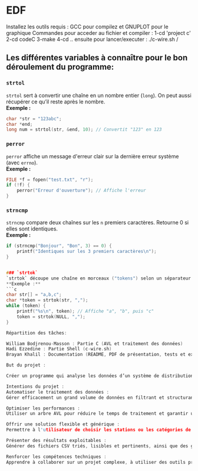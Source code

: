 # EDF
Installez les outils requis : GCC pour compilez et GNUPLOT pour le graphique 
Commandes pour acceder au fichier et compiler  :
1-cd 'project c'
2-cd codeC
3-make
4-cd ..
ensuite pour lancer/executer :
./c-wire.sh /<fichier de donner> <type de station> <type de consomateur>

Les différentes variables à connaître pour le bon déroulement du programme:
---

### `strtol`
`strtol` sert à convertir une chaîne en un nombre entier (`long`). On peut aussi récupérer ce qu’il reste après le nombre.  
**Exemple :**  
```c
char *str = "123abc";
char *end;
long num = strtol(str, &end, 10); // Convertit "123" en 123
```

### `perror`
`perror` affiche un message d'erreur clair sur la dernière erreur système (avec `errno`).  
**Exemple :**  
```c
FILE *f = fopen("test.txt", "r");
if (!f) {
    perror("Erreur d'ouverture"); // Affiche l'erreur
}
```

### `strncmp`
`strncmp` compare deux chaînes sur les `n` premiers caractères. Retourne 0 si elles sont identiques.  
**Exemple :**  
```c
if (strncmp("Bonjour", "Bon", 3) == 0) {
    printf("Identiques sur les 3 premiers caractères\n");
}


### `strtok`
`strtok` découpe une chaîne en morceaux ("tokens") selon un séparateur. Modifie la chaîne originale.  
**Exemple :**  
```c
char str[] = "a,b,c";
char *token = strtok(str, ",");
while (token) {
    printf("%s\n", token); // Affiche "a", "b", puis "c"
    token = strtok(NULL, ",");
}

Répartition des tâches:

William Bodjrenou-Masson : Partie C (AVL et traitement des données)
Hadi Ezzedine : Partie Shell (c-wire.sh)
Brayan Khalil : Documentation (README, PDF de présentation, tests et exemples d'exécutions)

But du projet :

Créer un programme qui analyse les données d’un système de distribution d’électricité en France. L’objectif est de voir si certaines stations produisent trop ou pas assez d’énergie et de savoir comment cette énergie est consommée (entreprises ou particuliers).

Intentions du projet :
Automatiser le traitement des données :
Gérer efficacement un grand volume de données en filtrant et structurant celles-ci à l'aide d'un script Shell et d'un programme en C.

Optimiser les performances :
Utiliser un arbre AVL pour réduire le temps de traitement et garantir une analyse rapide et fiable des données.

Offrir une solution flexible et générique :
Permettre à l'utilisateur de choisir les stations ou les catégories de consommateurs à analyser selon ses besoins.

Présenter des résultats exploitables :
Générer des fichiers CSV triés, lisibles et pertinents, ainsi que des graphiques pour une meilleure visualisation.

Renforcer les compétences techniques :
Apprendre à collaborer sur un projet complexe, à utiliser des outils professionnels comme GitHub, et à produire du code robuste et bien documenté.

